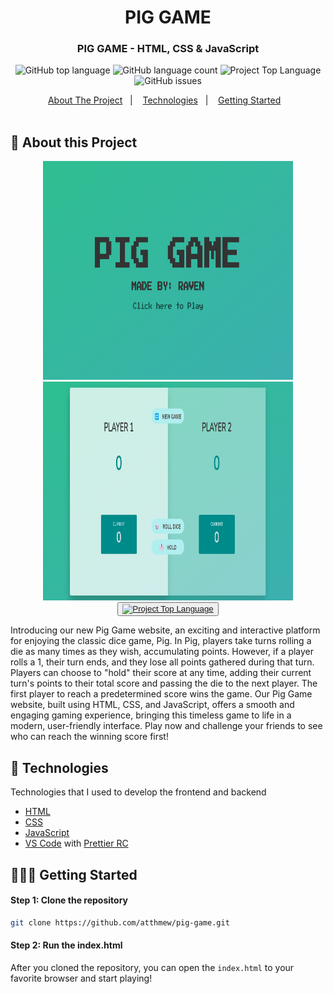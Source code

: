 <h1 align="center">
	PIG GAME
</h1>

<h3 align="center">
  PIG GAME - HTML, CSS & JavaScript
</h3>

<p align="center"></p>

<p align="center">
  <!-- <img alt="Project Top Language" src="https://img.shields.io/badge/98.2%25-yellow?style=for-the-badge&logo=javascript&label=JavaScript&labelColor=black"> -->
  <img alt="GitHub top language" src="https://img.shields.io/github/languages/top/atthmew/pig-game?style=for-the-badge">
  <img alt="GitHub language count" src="https://img.shields.io/github/languages/count/atthmew/pig-game?style=for-the-badge">
  <img alt="Project Top Language" src="https://img.shields.io/github/last-commit/atthmew/pig-game?style=for-the-badge">
  <img alt="GitHub issues" src="https://img.shields.io/github/issues/atthmew/pig-game?style=for-the-badge">
</p>

<p align="center">
  <a href="#-about-the-project">About The Project</a>&nbsp;&nbsp;&nbsp;|&nbsp;&nbsp;&nbsp;
  <a href="#-technologies">Technologies</a>&nbsp;&nbsp;&nbsp;|&nbsp;&nbsp;&nbsp;
  <a href="#-getting-started">Getting Started</a>&nbsp;&nbsp;&nbsp;
  <br/>
  <br/>
  
  <!-- <img alt="Demo" src="https://github.com/eltonlazzarin/reactjs-rocketfy-app/blob/master/screenshot/demo.png" target="_blank"></img> -->
</p>

## 📱 About this Project

<p align="center">
<img alt="Screenshot of the Website" src="https://github.com/atthmew/pig-game/blob/main/screenshots/pig-game1.png" height="350px" width="400px" /> 
<img alt="Screenshot of the Website" src="https://github.com/atthmew/pig-game/blob/main/screenshots/pig-game2.png" height="350px" width="400px" /> 
<br/>
</h1>
  <button>
    <a href="https://atthmew.github.io/pig-game/"> 
      <img alt="Project Top Language" src="https://img.shields.io/badge/Pig Game-white?style=for-the-badge&logo=YouTube&label=PlayHere&labelColor=red"/>
    </a>
  </button>
</p>

<p>
Introducing our new Pig Game website, an exciting and interactive platform for enjoying the classic dice game, Pig. In Pig, players take turns rolling a die as many times as they wish, accumulating points. However, if a player rolls a 1, their turn ends, and they lose all points gathered during that turn. Players can choose to "hold" their score at any time, adding their current turn's points to their total score and passing the die to the next player. The first player to reach a predetermined score wins the game. Our Pig Game website, built using HTML, CSS, and JavaScript, offers a smooth and engaging gaming experience, bringing this timeless game to life in a modern, user-friendly interface. Play now and challenge your friends to see who can reach the winning score first!</p>

## 🚀 Technologies

Technologies that I used to develop the frontend and backend

- [HTML](https://www.w3schools.com/html/)
- [CSS](https://www.w3schools.com/css/)
- [JavaScript](https://www.javascript.com/)
- [VS Code](https://code.visualstudio.com) with [Prettier RC](https://github.com/prettier/prettier)

## 👨🏼‍💻 Getting Started

#### Step 1: Clone the repository

```bash
git clone https://github.com/atthmew/pig-game.git
```

#### Step 2: Run the index.html

After you cloned the repository, you can open the `index.html` to your favorite browser and start playing!
